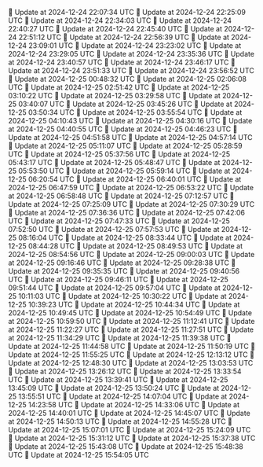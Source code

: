 🔄 Update at 2024-12-24 22:07:34 UTC
🔄 Update at 2024-12-24 22:25:09 UTC
🔄 Update at 2024-12-24 22:34:03 UTC
🔄 Update at 2024-12-24 22:40:27 UTC
🔄 Update at 2024-12-24 22:45:40 UTC
🔄 Update at 2024-12-24 22:51:12 UTC
🔄 Update at 2024-12-24 22:56:39 UTC
🔄 Update at 2024-12-24 23:09:01 UTC
🔄 Update at 2024-12-24 23:23:02 UTC
🔄 Update at 2024-12-24 23:29:05 UTC
🔄 Update at 2024-12-24 23:35:36 UTC
🔄 Update at 2024-12-24 23:40:57 UTC
🔄 Update at 2024-12-24 23:46:17 UTC
🔄 Update at 2024-12-24 23:51:33 UTC
🔄 Update at 2024-12-24 23:56:52 UTC
🔄 Update at 2024-12-25 00:48:32 UTC
🔄 Update at 2024-12-25 02:06:08 UTC
🔄 Update at 2024-12-25 02:51:42 UTC
🔄 Update at 2024-12-25 03:10:22 UTC
🔄 Update at 2024-12-25 03:29:58 UTC
🔄 Update at 2024-12-25 03:40:07 UTC
🔄 Update at 2024-12-25 03:45:26 UTC
🔄 Update at 2024-12-25 03:50:34 UTC
🔄 Update at 2024-12-25 03:55:54 UTC
🔄 Update at 2024-12-25 04:10:43 UTC
🔄 Update at 2024-12-25 04:30:16 UTC
🔄 Update at 2024-12-25 04:40:55 UTC
🔄 Update at 2024-12-25 04:46:23 UTC
🔄 Update at 2024-12-25 04:51:58 UTC
🔄 Update at 2024-12-25 04:57:14 UTC
🔄 Update at 2024-12-25 05:11:07 UTC
🔄 Update at 2024-12-25 05:28:59 UTC
🔄 Update at 2024-12-25 05:37:56 UTC
🔄 Update at 2024-12-25 05:43:17 UTC
🔄 Update at 2024-12-25 05:48:47 UTC
🔄 Update at 2024-12-25 05:53:50 UTC
🔄 Update at 2024-12-25 05:59:14 UTC
🔄 Update at 2024-12-25 06:20:54 UTC
🔄 Update at 2024-12-25 06:40:01 UTC
🔄 Update at 2024-12-25 06:47:59 UTC
🔄 Update at 2024-12-25 06:53:22 UTC
🔄 Update at 2024-12-25 06:58:48 UTC
🔄 Update at 2024-12-25 07:12:57 UTC
🔄 Update at 2024-12-25 07:25:09 UTC
🔄 Update at 2024-12-25 07:30:29 UTC
🔄 Update at 2024-12-25 07:36:36 UTC
🔄 Update at 2024-12-25 07:42:06 UTC
🔄 Update at 2024-12-25 07:47:33 UTC
🔄 Update at 2024-12-25 07:52:50 UTC
🔄 Update at 2024-12-25 07:57:53 UTC
🔄 Update at 2024-12-25 08:16:04 UTC
🔄 Update at 2024-12-25 08:33:44 UTC
🔄 Update at 2024-12-25 08:44:28 UTC
🔄 Update at 2024-12-25 08:49:53 UTC
🔄 Update at 2024-12-25 08:54:56 UTC
🔄 Update at 2024-12-25 09:00:03 UTC
🔄 Update at 2024-12-25 09:16:46 UTC
🔄 Update at 2024-12-25 09:28:38 UTC
🔄 Update at 2024-12-25 09:35:35 UTC
🔄 Update at 2024-12-25 09:40:56 UTC
🔄 Update at 2024-12-25 09:46:11 UTC
🔄 Update at 2024-12-25 09:51:44 UTC
🔄 Update at 2024-12-25 09:57:04 UTC
🔄 Update at 2024-12-25 10:11:03 UTC
🔄 Update at 2024-12-25 10:30:22 UTC
🔄 Update at 2024-12-25 10:39:23 UTC
🔄 Update at 2024-12-25 10:44:34 UTC
🔄 Update at 2024-12-25 10:49:45 UTC
🔄 Update at 2024-12-25 10:54:49 UTC
🔄 Update at 2024-12-25 10:59:50 UTC
🔄 Update at 2024-12-25 11:12:41 UTC
🔄 Update at 2024-12-25 11:22:27 UTC
🔄 Update at 2024-12-25 11:27:51 UTC
🔄 Update at 2024-12-25 11:34:29 UTC
🔄 Update at 2024-12-25 11:39:38 UTC
🔄 Update at 2024-12-25 11:44:58 UTC
🔄 Update at 2024-12-25 11:50:19 UTC
🔄 Update at 2024-12-25 11:55:25 UTC
🔄 Update at 2024-12-25 12:13:12 UTC
🔄 Update at 2024-12-25 12:48:30 UTC
🔄 Update at 2024-12-25 13:03:53 UTC
🔄 Update at 2024-12-25 13:26:12 UTC
🔄 Update at 2024-12-25 13:33:54 UTC
🔄 Update at 2024-12-25 13:39:41 UTC
🔄 Update at 2024-12-25 13:45:09 UTC
🔄 Update at 2024-12-25 13:50:24 UTC
🔄 Update at 2024-12-25 13:55:51 UTC
🔄 Update at 2024-12-25 14:07:04 UTC
🔄 Update at 2024-12-25 14:23:58 UTC
🔄 Update at 2024-12-25 14:33:06 UTC
🔄 Update at 2024-12-25 14:40:01 UTC
🔄 Update at 2024-12-25 14:45:07 UTC
🔄 Update at 2024-12-25 14:50:13 UTC
🔄 Update at 2024-12-25 14:55:28 UTC
🔄 Update at 2024-12-25 15:07:01 UTC
🔄 Update at 2024-12-25 15:24:09 UTC
🔄 Update at 2024-12-25 15:31:12 UTC
🔄 Update at 2024-12-25 15:37:38 UTC
🔄 Update at 2024-12-25 15:43:08 UTC
🔄 Update at 2024-12-25 15:48:38 UTC
🔄 Update at 2024-12-25 15:54:05 UTC
